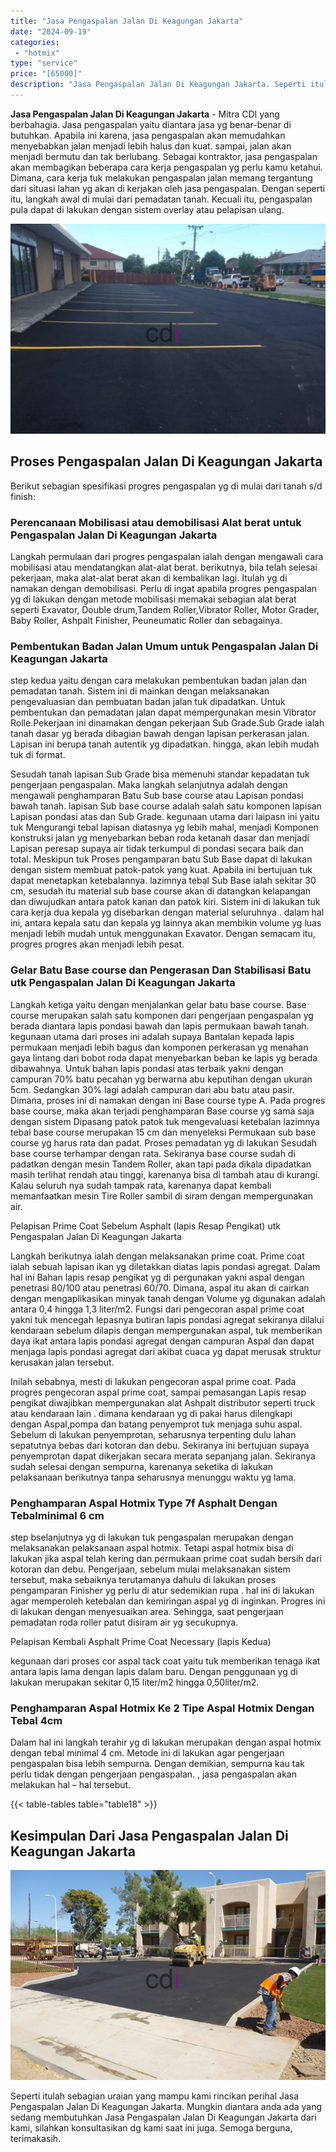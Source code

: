 ```yaml
---
title: "Jasa Pengaspalan Jalan Di Keagungan Jakarta"
date: "2024-09-19"
categories:
 - "hotmix"
type: "service"
price: "[65000]"
description: "Jasa Pengaspalan Jalan Di Keagungan Jakarta. Seperti itulah sebagian uraian yang mampu kami rincikan perihal Jasa Pengaspalan Jalan Di Keagungan Jakarta. Mun..."
---
```


**Jasa Pengaspalan Jalan Di Keagungan Jakarta** - Mitra CDI yang berbahagia. Jasa pengaspalan yaitu diantara jasa yg benar-benar di butuhkan. Apabila ini karena, jasa pengaspalan akan memudahkan menyebabkan jalan menjadi lebih halus dan kuat. sampai, jalan akan menjadi bermutu dan tak berlubang. Sebagai kontraktor, jasa pengaspalan akan membagikan beberapa cara kerja pengaspalan yg perlu kamu ketahui. Dimana, cara kerja tuk melakukan pengaspalan jalan memang tergantung dari situasi lahan yg akan di kerjakan oleh jasa pengaspalan. Dengan seperti itu, langkah awal di mulai dari pemadatan tanah. Kecuali itu, pengaspalan pula dapat di lakukan dengan sistem overlay atau pelapisan ulang.

![Jasa Pengaspalan Jalan Di Keagungan Jakarta](/images/hotmix/jasa-hotmix-aspal-24.jpg)

## Proses Pengaspalan Jalan Di Keagungan Jakarta

Berikut sebagian spesifikasi progres pengaspalan yg di mulai dari tanah s/d finish:

### Perencanaan Mobilisasi atau demobilisasi Alat berat untuk Pengaspalan Jalan Di Keagungan Jakarta

Langkah permulaan dari progres pengaspalan ialah dengan mengawali cara mobilisasi atau mendatangkan alat-alat berat. berikutnya, bila telah selesai pekerjaan, maka alat-alat berat akan di kembalikan lagi. Itulah yg di namakan dengan demobilisasi. Perlu di ingat apabila progres pengaspalan yg di lakukan dengan metode mobilisasi memakai sebagian alat berat seperti Exavator, Double drum,Tandem Roller,Vibrator Roller, Motor Grader, Baby Roller, Ashpalt Finisher, Peuneumatic Roller dan sebagainya.

### Pembentukan Badan Jalan Umum untuk Pengaspalan Jalan Di Keagungan Jakarta

step kedua yaitu dengan cara melakukan pembentukan badan jalan dan pemadatan tanah. Sistem ini di mainkan dengan melaksanakan pengevaluasian dan pembuatan badan jalan tuk dipadatkan. Untuk pembentukan dan pemadatan jalan dapat mempergunakan mesin Vibrator Rolle.Pekerjaan ini dinamakan dengan pekerjaan Sub Grade.Sub Grade ialah tanah dasar yg berada dibagian bawah dengan lapisan perkerasan jalan. Lapisan ini berupa tanah autentik yg dipadatkan. hingga, akan lebih mudah tuk di format.

Sesudah tanah lapisan Sub Grade bisa memenuhi standar kepadatan tuk pengerjaan pengaspalan. Maka langkah selanjutnya adalah dengan mengawali penghamparan Batu Sub base course atau Lapisan pondasi bawah tanah. lapisan Sub base course adalah salah satu komponen lapisan Lapisan pondasi atas dan Sub Grade. kegunaan utama dari laipasn ini yaitu tuk Mengurangi tebal lapisan diatasnya yg lebih mahal, menjadi Komponen konstruksi jalan yg menyebarkan beban roda ketanah dasar dan menjadi Lapisan peresap supaya air tidak terkumpul di pondasi secara baik dan total. Meskipun tuk Proses pengamparan batu Sub Base dapat di lakukan dengan sistem membuat patok-patok yang kuat. Apabila ini bertujuan tuk dapat menetapkan ketebalannya. lazimnya tebal Sub Base ialah sekitar 30 cm, sesudah itu material sub base course akan di datangkan kelapangan dan diwujudkan antara patok kanan dan patok kiri. Sistem ini di lakukan tuk cara kerja dua kepala yg disebarkan dengan material seluruhnya . dalam hal ini, antara kepala satu dan kepala yg lainnya akan membikin volume yg luas menjadi lebih mudah untuk menggunakan Exavator. Dengan semacam itu, progres progres akan menjadi lebih pesat.

### Gelar Batu Base course dan Pengerasan Dan Stabilisasi Batu utk Pengaspalan Jalan Di Keagungan Jakarta

Langkah ketiga yaitu dengan menjalankan gelar batu base course. Base course merupakan salah satu komponen dari pengerjaan pengaspalan yg berada diantara lapis pondasi bawah dan lapis permukaan bawah tanah. kegunaan utama dari proses ini adalah supaya Bantalan kepada lapis permukaan menjadi lebih bagus dan komponen perkerasan yg menahan gaya lintang dari bobot roda dapat menyebarkan beban ke lapis yg berada dibawahnya. Untuk bahan lapis pondasi atas terbaik yakni dengan campuran 70% batu pecahan yg berwarna abu keputihan dengan ukuran 5cm. Sedangkan 30% lagi adalah campuran dari abu batu atau pasir. Dimana, proses ini di namakan dengan ini Base course type A. Pada progres base course, maka akan terjadi penghamparan Base course yg sama saja dengan sistem Dipasang patok patok tuk mengevaluasi ketebalan lazimnya tebal base course merupakan 15 cm dan menyeleksi Permukaan sub base course yg harus rata dan padat. Proses pemadatan yg di lakukan Sesudah base course terhampar dengan rata. Sekiranya base course sudah di padatkan dengan mesin Tandem Roller, akan tapi pada dikala dipadatkan masih terlihat rendah atau tinggi, karenanya bisa di tambah atau di kurangi. Kalau seluruh nya sudah tampak rata, karenanya dapat kembali memanfaatkan mesin Tire Roller sambil di siram dengan mempergunakan air.

Pelapisan Prime Coat Sebelum Asphalt (lapis Resap Pengikat) utk Pengaspalan Jalan Di Keagungan Jakarta

Langkah berikutnya ialah dengan melaksanakan prime coat. Prime coat ialah sebuah lapisan ikan yg diletakkan diatas lapis pondasi agregat. Dalam hal ini Bahan lapis resap pengikat yg di pergunakan yakni aspal dengan penetrasi 80/100 atau penetrasi 60/70. Dimana, aspal itu akan di cairkan dengan mengaplikasikan minyak tanah dengan Volume yg digunakan adalah antara 0,4 hingga 1,3 liter/m2. Fungsi dari pengecoran aspal prime coat yakni tuk mencegah lepasnya butiran lapis pondasi agregat sekiranya dilalui kendaraan sebelum dilapis dengan mempergunakan aspal, tuk memberikan daya ikat antara lapis pondasi agregat dengan campuran Aspal dan dapat menjaga lapis pondasi agregat dari akibat cuaca yg dapat merusak struktur kerusakan jalan tersebut.

Inilah sebabnya, mesti di lakukan pengecoran aspal prime coat. Pada progres pengecoran aspal prime coat, sampai pemasangan Lapis resap pengikat diwajibkan mempergunakan alat Ashpalt distributor seperti truck atau kendaraan lain . dimana kendaraan yg di pakai harus dilengkapi dengan Aspal,pompa dan batang penyemprot tuk menjaga suhu aspal. Sebelum di lakukan penyemprotan, seharusnya terpenting dulu lahan sepatutnya bebas dari kotoran dan debu. Sekiranya ini bertujuan supaya penyemprotan dapat dikerjakan secara merata sepanjang jalan. Sekiranya sudah selesai dengan sempurna, karenanya seketika di lakukan pelaksanaan berikutnya tanpa seharusnya menunggu waktu yg lama.

### Penghamparan Aspal Hotmix Type 7f Asphalt Dengan Tebalminimal 6 cm

step bselanjutnya yg di lakukan tuk pengaspalan merupakan dengan melaksanakan pelaksanaan aspal hotmix. Tetapi aspal hotmix bisa di lakukan jika aspal telah kering dan permukaan prime coat sudah bersih dari kotoran dan debu. Pengerjaan, sebelum mulai melaksanakan sistem tersebut, maka sebaiknya terutamanya dahulu di lakukan proses pengamparan Finisher yg perlu di atur sedemikian rupa . hal ini di lakukan agar memperoleh ketebalan dan kemiringan aspal yg di inginkan. Progres ini di lakukan dengan menyesuaikan area. Sehingga, saat pengerjaan pemadatan roda roller patut disiram air yg secukupnya.

Pelapisan Kembali Asphalt Prime Coat Necessary (lapis Kedua)

kegunaan dari proses cor aspal tack coat yaitu tuk memberikan tenaga ikat antara lapis lama dengan lapis dalam baru. Dengan penggunaan yg di lakukan merupakan sekitar 0,15 liter/m2 hingga 0,50liter/m2.

### Penghamparan Aspal Hotmix Ke 2 Tipe Aspal Hotmix Dengan Tebal 4cm

Dalam hal ini langkah terahir yg di lakukan merupakan dengan aspal hotmix dengan tebal minimal 4 cm. Metode ini di lakukan agar pengerjaan pengaspalan bisa lebih sempurna. Dengan demikian, sempurna kau tak perlu tidak dengan pengerjaan pengaspalan. , jasa pengaspalan akan melakukan hal – hal tersebut.

{{< table-tables table="table18" >}}

## Kesimpulan Dari Jasa Pengaspalan Jalan Di Keagungan Jakarta

![Jasa Pengaspalan Jalan Di Keagungan Jakarta](/images/hotmix/jasa-hotmix-aspal-05.jpg)

Seperti itulah sebagian uraian yang mampu kami rincikan perihal Jasa Pengaspalan Jalan Di Keagungan Jakarta. Mungkin diantara anda ada yang sedang membutuhkan Jasa Pengaspalan Jalan Di Keagungan Jakarta dari kami, silahkan konsultasikan dg kami saat ini juga. Semoga berguna, terimakasih.
